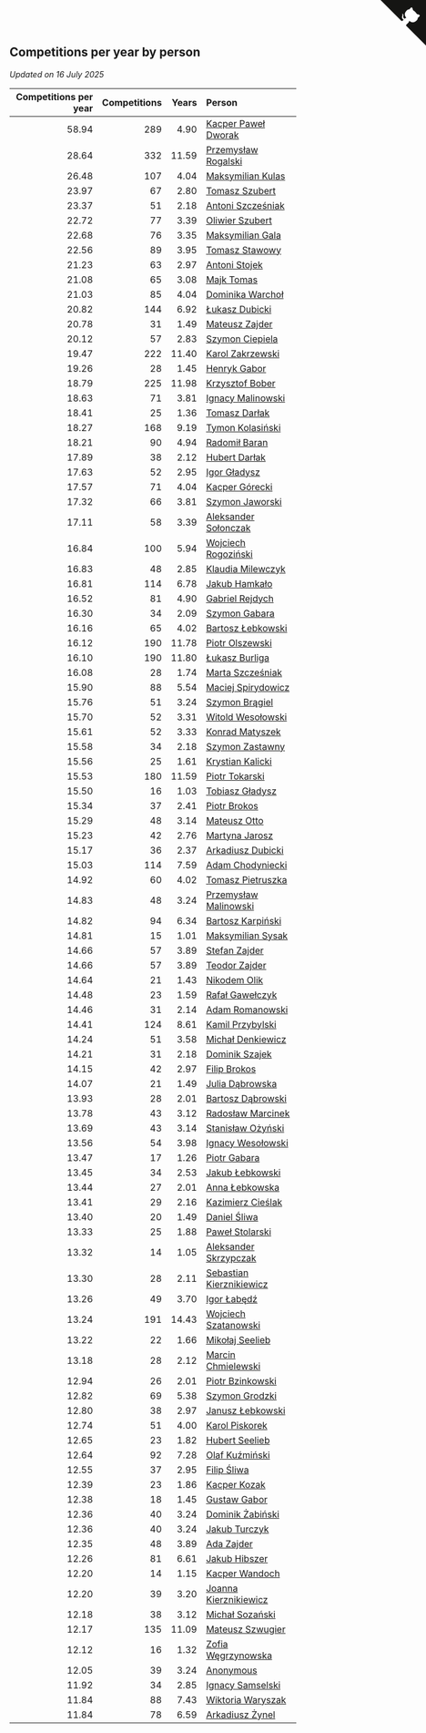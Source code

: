## Competitions per year by person

*Updated on 16 July 2025*

| Competitions per year | Competitions | Years | Person |
| ---: | ---: | ---: | :--- |
| 58.94 | 289 | 4.90 | [Kacper Paweł Dworak](https://www.worldcubeassociation.org/persons/2020DWOR01) |
| 28.64 | 332 | 11.59 | [Przemysław Rogalski](https://www.worldcubeassociation.org/persons/2013ROGA02) |
| 26.48 | 107 | 4.04 | [Maksymilian Kulas](https://www.worldcubeassociation.org/persons/2021KULA02) |
| 23.97 | 67 | 2.80 | [Tomasz Szubert](https://www.worldcubeassociation.org/persons/2022SZUB02) |
| 23.37 | 51 | 2.18 | [Antoni Szcześniak](https://www.worldcubeassociation.org/persons/2023SZCZ04) |
| 22.72 | 77 | 3.39 | [Oliwier Szubert](https://www.worldcubeassociation.org/persons/2022SZUB01) |
| 22.68 | 76 | 3.35 | [Maksymilian Gala](https://www.worldcubeassociation.org/persons/2022GALA01) |
| 22.56 | 89 | 3.95 | [Tomasz Stawowy](https://www.worldcubeassociation.org/persons/2021STAW01) |
| 21.23 | 63 | 2.97 | [Antoni Stojek](https://www.worldcubeassociation.org/persons/2022STOJ03) |
| 21.08 | 65 | 3.08 | [Majk Tomas](https://www.worldcubeassociation.org/persons/2022TOMA05) |
| 21.03 | 85 | 4.04 | [Dominika Warchoł](https://www.worldcubeassociation.org/persons/2021WARC01) |
| 20.82 | 144 | 6.92 | [Łukasz Dubicki](https://www.worldcubeassociation.org/persons/2018DUBI01) |
| 20.78 | 31 | 1.49 | [Mateusz Zajder](https://www.worldcubeassociation.org/persons/2024ZAJD01) |
| 20.12 | 57 | 2.83 | [Szymon Ciepiela](https://www.worldcubeassociation.org/persons/2022CIEP01) |
| 19.47 | 222 | 11.40 | [Karol Zakrzewski](https://www.worldcubeassociation.org/persons/2014ZAKR01) |
| 19.26 | 28 | 1.45 | [Henryk Gabor](https://www.worldcubeassociation.org/persons/2024GABO02) |
| 18.79 | 225 | 11.98 | [Krzysztof Bober](https://www.worldcubeassociation.org/persons/2013BOBE01) |
| 18.63 | 71 | 3.81 | [Ignacy Malinowski](https://www.worldcubeassociation.org/persons/2021MALI02) |
| 18.41 | 25 | 1.36 | [Tomasz Darłak](https://www.worldcubeassociation.org/persons/2024DARL01) |
| 18.27 | 168 | 9.19 | [Tymon Kolasiński](https://www.worldcubeassociation.org/persons/2016KOLA02) |
| 18.21 | 90 | 4.94 | [Radomił Baran](https://www.worldcubeassociation.org/persons/2020BARA02) |
| 17.89 | 38 | 2.12 | [Hubert Darłak](https://www.worldcubeassociation.org/persons/2023DARL03) |
| 17.63 | 52 | 2.95 | [Igor Gładysz](https://www.worldcubeassociation.org/persons/2022GLAD01) |
| 17.57 | 71 | 4.04 | [Kacper Górecki](https://www.worldcubeassociation.org/persons/2021GORE01) |
| 17.32 | 66 | 3.81 | [Szymon Jaworski](https://www.worldcubeassociation.org/persons/2021JAWO01) |
| 17.11 | 58 | 3.39 | [Aleksander Sołonczak](https://www.worldcubeassociation.org/persons/2022SOLO01) |
| 16.84 | 100 | 5.94 | [Wojciech Rogoziński](https://www.worldcubeassociation.org/persons/2019ROGO04) |
| 16.83 | 48 | 2.85 | [Klaudia Milewczyk](https://www.worldcubeassociation.org/persons/2022MILE05) |
| 16.81 | 114 | 6.78 | [Jakub Hamkało](https://www.worldcubeassociation.org/persons/2018HAMK01) |
| 16.52 | 81 | 4.90 | [Gabriel Rejdych](https://www.worldcubeassociation.org/persons/2020REJD01) |
| 16.30 | 34 | 2.09 | [Szymon Gabara](https://www.worldcubeassociation.org/persons/2023GABA01) |
| 16.16 | 65 | 4.02 | [Bartosz Łebkowski](https://www.worldcubeassociation.org/persons/2021LEBK01) |
| 16.12 | 190 | 11.78 | [Piotr Olszewski](https://www.worldcubeassociation.org/persons/2013OLSZ02) |
| 16.10 | 190 | 11.80 | [Łukasz Burliga](https://www.worldcubeassociation.org/persons/2013BURL01) |
| 16.08 | 28 | 1.74 | [Marta Szcześniak](https://www.worldcubeassociation.org/persons/2023SZCZ07) |
| 15.90 | 88 | 5.54 | [Maciej Spirydowicz](https://www.worldcubeassociation.org/persons/2020SPIR01) |
| 15.76 | 51 | 3.24 | [Szymon Brągiel](https://www.worldcubeassociation.org/persons/2022BRAG03) |
| 15.70 | 52 | 3.31 | [Witold Wesołowski](https://www.worldcubeassociation.org/persons/2022WESO01) |
| 15.61 | 52 | 3.33 | [Konrad Matyszek](https://www.worldcubeassociation.org/persons/2022MATY02) |
| 15.58 | 34 | 2.18 | [Szymon Zastawny](https://www.worldcubeassociation.org/persons/2023ZAST01) |
| 15.56 | 25 | 1.61 | [Krystian Kalicki](https://www.worldcubeassociation.org/persons/2023KALI10) |
| 15.53 | 180 | 11.59 | [Piotr Tokarski](https://www.worldcubeassociation.org/persons/2013TOKA01) |
| 15.50 | 16 | 1.03 | [Tobiasz Gładysz](https://www.worldcubeassociation.org/persons/2024GLAD02) |
| 15.34 | 37 | 2.41 | [Piotr Brokos](https://www.worldcubeassociation.org/persons/2023BROK01) |
| 15.29 | 48 | 3.14 | [Mateusz Otto](https://www.worldcubeassociation.org/persons/2022OTTO01) |
| 15.23 | 42 | 2.76 | [Martyna Jarosz](https://www.worldcubeassociation.org/persons/2022JARO01) |
| 15.17 | 36 | 2.37 | [Arkadiusz Dubicki](https://www.worldcubeassociation.org/persons/2023DUBI01) |
| 15.03 | 114 | 7.59 | [Adam Chodyniecki](https://www.worldcubeassociation.org/persons/2017CHOD02) |
| 14.92 | 60 | 4.02 | [Tomasz Pietruszka](https://www.worldcubeassociation.org/persons/2021PIET01) |
| 14.83 | 48 | 3.24 | [Przemysław Malinowski](https://www.worldcubeassociation.org/persons/2022MALI01) |
| 14.82 | 94 | 6.34 | [Bartosz Karpiński](https://www.worldcubeassociation.org/persons/2019KARP03) |
| 14.81 | 15 | 1.01 | [Maksymilian Sysak](https://www.worldcubeassociation.org/persons/2024SYSA01) |
| 14.66 | 57 | 3.89 | [Stefan Zajder](https://www.worldcubeassociation.org/persons/2021ZAJD02) |
| 14.66 | 57 | 3.89 | [Teodor Zajder](https://www.worldcubeassociation.org/persons/2021ZAJD03) |
| 14.64 | 21 | 1.43 | [Nikodem Olik](https://www.worldcubeassociation.org/persons/2024OLIK01) |
| 14.48 | 23 | 1.59 | [Rafał Gawełczyk](https://www.worldcubeassociation.org/persons/2023GAWE01) |
| 14.46 | 31 | 2.14 | [Adam Romanowski](https://www.worldcubeassociation.org/persons/2023ROMA10) |
| 14.41 | 124 | 8.61 | [Kamil Przybylski](https://www.worldcubeassociation.org/persons/2016PRZY01) |
| 14.24 | 51 | 3.58 | [Michał Denkiewicz](https://www.worldcubeassociation.org/persons/2021DENK01) |
| 14.21 | 31 | 2.18 | [Dominik Szajek](https://www.worldcubeassociation.org/persons/2023SZAJ01) |
| 14.15 | 42 | 2.97 | [Filip Brokos](https://www.worldcubeassociation.org/persons/2022BROK03) |
| 14.07 | 21 | 1.49 | [Julia Dąbrowska](https://www.worldcubeassociation.org/persons/2024DABR01) |
| 13.93 | 28 | 2.01 | [Bartosz Dąbrowski](https://www.worldcubeassociation.org/persons/2023DABR07) |
| 13.78 | 43 | 3.12 | [Radosław Marcinek](https://www.worldcubeassociation.org/persons/2022MARC05) |
| 13.69 | 43 | 3.14 | [Stanisław Ożyński](https://www.worldcubeassociation.org/persons/2022OZYN01) |
| 13.56 | 54 | 3.98 | [Ignacy Wesołowski](https://www.worldcubeassociation.org/persons/2021WESO01) |
| 13.47 | 17 | 1.26 | [Piotr Gabara](https://www.worldcubeassociation.org/persons/2024GABA02) |
| 13.45 | 34 | 2.53 | [Jakub Łebkowski](https://www.worldcubeassociation.org/persons/2023LEBK01) |
| 13.44 | 27 | 2.01 | [Anna Łebkowska](https://www.worldcubeassociation.org/persons/2023LEBK04) |
| 13.41 | 29 | 2.16 | [Kazimierz Cieślak](https://www.worldcubeassociation.org/persons/2023CIES01) |
| 13.40 | 20 | 1.49 | [Daniel Śliwa](https://www.worldcubeassociation.org/persons/2024SLIW01) |
| 13.33 | 25 | 1.88 | [Paweł Stolarski](https://www.worldcubeassociation.org/persons/2023STOL04) |
| 13.32 | 14 | 1.05 | [Aleksander Skrzypczak](https://www.worldcubeassociation.org/persons/2024SKRZ01) |
| 13.30 | 28 | 2.11 | [Sebastian Kierznikiewicz](https://www.worldcubeassociation.org/persons/2023KIER02) |
| 13.26 | 49 | 3.70 | [Igor Łabędź](https://www.worldcubeassociation.org/persons/2021LABE01) |
| 13.24 | 191 | 14.43 | [Wojciech Szatanowski](https://www.worldcubeassociation.org/persons/2011SZAT01) |
| 13.22 | 22 | 1.66 | [Mikołaj Seelieb](https://www.worldcubeassociation.org/persons/2023SEEL04) |
| 13.18 | 28 | 2.12 | [Marcin Chmielewski](https://www.worldcubeassociation.org/persons/2023CHMI01) |
| 12.94 | 26 | 2.01 | [Piotr Bzinkowski](https://www.worldcubeassociation.org/persons/2023BZIN01) |
| 12.82 | 69 | 5.38 | [Szymon Grodzki](https://www.worldcubeassociation.org/persons/2020GROD01) |
| 12.80 | 38 | 2.97 | [Janusz Łebkowski](https://www.worldcubeassociation.org/persons/2022LEBK01) |
| 12.74 | 51 | 4.00 | [Karol Piskorek](https://www.worldcubeassociation.org/persons/2021PISK01) |
| 12.65 | 23 | 1.82 | [Hubert Seelieb](https://www.worldcubeassociation.org/persons/2023SEEL02) |
| 12.64 | 92 | 7.28 | [Olaf Kuźmiński](https://www.worldcubeassociation.org/persons/2018KUZM02) |
| 12.55 | 37 | 2.95 | [Filip Śliwa](https://www.worldcubeassociation.org/persons/2022SLIW01) |
| 12.39 | 23 | 1.86 | [Kacper Kozak](https://www.worldcubeassociation.org/persons/2023KOZA05) |
| 12.38 | 18 | 1.45 | [Gustaw Gabor](https://www.worldcubeassociation.org/persons/2024GABO01) |
| 12.36 | 40 | 3.24 | [Dominik Żabiński](https://www.worldcubeassociation.org/persons/2022ZABI01) |
| 12.36 | 40 | 3.24 | [Jakub Turczyk](https://www.worldcubeassociation.org/persons/2022TURC02) |
| 12.35 | 48 | 3.89 | [Ada Zajder](https://www.worldcubeassociation.org/persons/2021ZAJD01) |
| 12.26 | 81 | 6.61 | [Jakub Hibszer](https://www.worldcubeassociation.org/persons/2018HIBS01) |
| 12.20 | 14 | 1.15 | [Kacper Wandoch](https://www.worldcubeassociation.org/persons/2024WAND01) |
| 12.20 | 39 | 3.20 | [Joanna Kierznikiewicz](https://www.worldcubeassociation.org/persons/2022KIER01) |
| 12.18 | 38 | 3.12 | [Michał Sozański](https://www.worldcubeassociation.org/persons/2022SOZA02) |
| 12.17 | 135 | 11.09 | [Mateusz Szwugier](https://www.worldcubeassociation.org/persons/2014SZWU01) |
| 12.12 | 16 | 1.32 | [Zofia Węgrzynowska](https://www.worldcubeassociation.org/persons/2024WEGR01) |
| 12.05 | 39 | 3.24 | [Anonymous](https://www.worldcubeassociation.org/persons/2022ANON03) |
| 11.92 | 34 | 2.85 | [Ignacy Samselski](https://www.worldcubeassociation.org/persons/2022SAMS03) |
| 11.84 | 88 | 7.43 | [Wiktoria Waryszak](https://www.worldcubeassociation.org/persons/2018WARY01) |
| 11.84 | 78 | 6.59 | [Arkadiusz Żynel](https://www.worldcubeassociation.org/persons/2018ZYNE01) |


<a href="https://github.com/noeruchangd/wca_statistics_vn" class="github-corner" aria-label="View source on Github"><svg width="80" height="80" viewBox="0 0 250 250" style="fill:#151513; color:#fff; position: absolute; top: 0; border: 0; right: 0;" aria-hidden="true"><path d="M0,0 L115,115 L130,115 L142,142 L250,250 L250,0 Z"></path><path d="M128.3,109.0 C113.8,99.7 119.0,89.6 119.0,89.6 C122.0,82.7 120.5,78.6 120.5,78.6 C119.2,72.0 123.4,76.3 123.4,76.3 C127.3,80.9 125.5,87.3 125.5,87.3 C122.9,97.6 130.6,101.9 134.4,103.2" fill="currentColor" style="transform-origin: 130px 106px;" class="octo-arm"></path><path d="M115.0,115.0 C114.9,115.1 118.7,116.5 119.8,115.4 L133.7,101.6 C136.9,99.2 139.9,98.4 142.2,98.6 C133.8,88.0 127.5,74.4 143.8,58.0 C148.5,53.4 154.0,51.2 159.7,51.0 C160.3,49.4 163.2,43.6 171.4,40.1 C171.4,40.1 176.1,42.5 178.8,56.2 C183.1,58.6 187.2,61.8 190.9,65.4 C194.5,69.0 197.7,73.2 200.1,77.6 C213.8,80.2 216.3,84.9 216.3,84.9 C212.7,93.1 206.9,96.0 205.4,96.6 C205.1,102.4 203.0,107.8 198.3,112.5 C181.9,128.9 168.3,122.5 157.7,114.1 C157.9,116.9 156.7,120.9 152.7,124.9 L141.0,136.5 C139.8,137.7 141.6,141.9 141.8,141.8 Z" fill="currentColor" class="octo-body"></path></svg></a><style>.github-corner:hover .octo-arm{animation:octocat-wave 560ms ease-in-out}@keyframes octocat-wave{0%,100%{transform:rotate(0)}20%,60%{transform:rotate(-25deg)}40%,80%{transform:rotate(10deg)}}@media (max-width:500px){.github-corner:hover .octo-arm{animation:none}.github-corner .octo-arm{animation:octocat-wave 560ms ease-in-out}}</style>
